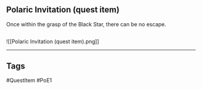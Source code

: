 ## Polaric Invitation (quest item)
Once within the grasp of the Black Star,
there can be no escape.
## 
![[Polaric Invitation (quest item).png]]

---
## Tags
#QuestItem
#PoE1